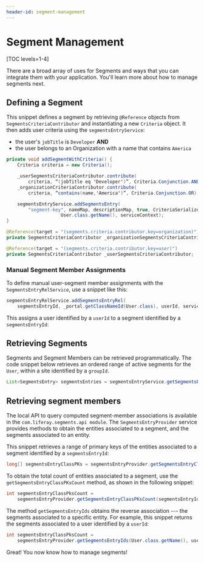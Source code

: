 ```yaml
---
header-id: segment-management
---
```


# Segment Management

[TOC levels=1-4]

There are a broad array of uses for Segments and ways that you can integrate 
them with your application. You'll learn more about how to manage segments next.

## Defining a Segment

This snippet defines a segment by retrieving `@Reference` objects from
`SegmentsCriteriaContributor` and instantiating a new `Criteria` object. It then
adds user criteria using the `segmentsEntryService`:

- the user's `jobTitle` is `Developer` **AND**
- the user belongs to an Organization with a name that contains `America`

```java
private void addSegmentWithCriteria() {
    Criteria criteria = new Criteria();

    _userSegmentsCriteriaContributor.contribute(
        criteria, “(jobTitle eq 'Developer')”, Criteria.Conjunction.AND);
    _organizationCriteriaContributor.contribute(
        criteria, “contains(name,'America')”, Criteria.Conjunction.OR);

    segmentsEntryService.addSegmentsEntry(
        "segment-key", nameMap, descriptionMap, true, CriteriaSerializer.serialize(criteria),
				    User.class.getName(), serviceContext);
}

@Reference(target = "(segments.criteria.contributor.key=organization)")
private SegmentsCriteriaContributor _organizationSegmentsCriteriaContributor;

@Reference(target = "(segments.criteria.contributor.key=user)")
private SegmentsCriteriaContributor _userSegmentsCriteriaContributor;
```

### Manual Segment Member Assignments

To define manual user-segment member assignments with the
`SegmentsEntryRelService`, use a snippet like this:

```java
segmentsEntryRelService.addSegmentsEntryRel(
    segmentsEntryId, _portal.getClassNameId(User.class), userId, serviceContext)
```

This assigns a user identified by a `userId` to a segment identified by a
`segmentsEntryId`:

## Retrieving Segments

Segments and Segment Members can be retrieved programmatically. The code snippet
below retrieves an ordered range of active segments for the `User`, within a
site identified by a `groupId`.

```java
List<SegmentsEntry> segmentsEntries = segmentsEntryService.getSegmentsEntries(groupId, true, User.class.getName(), 0, 10, orderByComparator);
```

## Retrieving segment members

The local API to query computed segment-member associations is available in the
`com.liferay.segments.api module`. The `SegmentsEntryProvider` service provides
methods to obtain the entities associated to a segment, and the segments
associated to an entity.

This snippet retrieves a range of primary keys of the entities associated to a
segment identified by a `segmentsEntryId`:

```java
long[] segmentsEntryClassPKs = segmentsEntryProvider.getSegmentsEntryClassPKs(segmentsEntryId, 0, 10);
```

To obtain the total count of entities associated to a segment, use the 
`getSegmentsEntryClassPKsCount` method, as shown in the following snippet:

```java
int segmentsEntryClassPksCount =
    segmentsEntryProvider.getSegmentsEntryClassPKsCount(segmentsEntryId);
```

The method `getSegmentsEntryIds` obtains the reverse association --- the
segments associated to a specific entity. For example, this snippet returns the
segments associated to a user identified by a `userId`:

```java
int segmentsEntryClassPksCount =
    segmentsEntryProvider.getSegmentsEntryIds(User.class.getName(), userId);
```     

Great! You now know how to manage segments!
